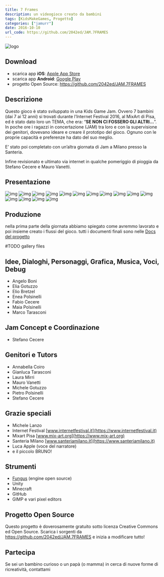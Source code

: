 ```yaml
---
title: 7 Frames
description: un videogioco creato da bambini
tags: [KidsMakeGames, Progetto]
categories: ["jamurr"]
date: 2016-10-10
url_code: https://github.com/2042ed/JAM.7FRAMES
---
```


![logo](../../assets/img/jam/7frames_featured.webp)

## Download

- scarica app **iOS**: [Apple App Store](https://apps.apple.com/us/app/7-frames/id1239225688)
- scarica app **Android**: [Google Play](https://play.google.com/store/apps/details?id=org.jamurr.sevenframes)
- progetto Open Source: <https://github.com/2042ed/JAM.7FRAMES>

## Descrizione

Questo gioco è stato sviluppato in una Kids Game Jam.
Ovvero 7 bambini (dai 7 ai 12 anni) si trovati durante l’Internet Festival 2016, al MixArt di Pisa, ed è stato dato loro un TEMA, che era: “**SE NON CI FOSSERO GLI ALTRI…**”. In poche ore i ragazzi in concertazione (JAM) tra loro e con la supervisione dei genitori, dovevano ideare e creare il prototipo del gioco.
Ognuno con le proprie capacità e preferenze ha dato del suo meglio.

E’ stato poi completato con un’altra giornata di Jam a Milano presso la Santeria.

Infine revisionato e ultimato via internet in qualche pomeriggio di pioggia da Stefano Cecere e Mauro Vanetti.

## Presentazione

![img](../../assets/img/jam/7frames_01.webp)
![img](../../assets/img/jam/7frames_02.webp)
![img](../../assets/img/jam/7frames_03.webp)
![img](../../assets/img/jam/7frames_04.webp)
![img](../../assets/img/jam/7frames_05.webp)
![img](../../assets/img/jam/7frames_06.webp)
![img](../../assets/img/jam/7frames_07.webp)
![img](../../assets/img/jam/7frames_08.webp)
![img](../../assets/img/jam/7frames_09.webp)
![img](../../assets/img/jam/7frames_10.webp)
![img](../../assets/img/jam/7frames_11.webp)
![img](../../assets/img/jam/7frames_12.webp)
![img](../../assets/img/jam/7frames_13.webp)
![img](../../assets/img/jam/7frames_14.webp)
![img](../../assets/img/jam/7frames_15.webp)

## Produzione
nella prima parte della giornata abbiamo spiegato come avremmo lavorato e poi insieme creato i flussi del gioco. tutti i documenti finali sono nelle [Docs del progetto](https://github.com/2042ed/JAM.7FRAMES/tree/master/docs)

 #TODO gallery files

## Idee, Dialoghi, Personaggi, Grafica, Musica, Voci, Debug

- Angelo Boni
- Elia Gotuzzo
- Elio Bretzel
- Enea Polsinelli
- Fabio Cecere
- Maia Polsinelli
- Marco Tarasconi

## Jam Concept e Coordinazione

- Stefano Cecere

## Genitori e Tutors

- Annabella Coiro
- Gianluca Tarasconi
- Laura Mirri
- Mauro Vanetti
- Michele Gotuzzo
- Pietro Polsinelli
- Stefano Cecere

## Grazie speciali

- Michele Lanzo
- Internet Festival [www.internetfestival.it](https://www.internetfestival.it)
- Mixart Pisa [www.mix-art.org](https://www.mix-art.org)
- Santeria Milano [www.santeriamilano.it](https://www.santeriamilano.it)
- Luca Apple (voce del narratore)
- e il piccolo BRUNO!

## Strumenti

- [Fungus](https://fungusgames.com) (engine open source)
- Unity
- Minecraft
- GitHub
- GIMP e vari pixel editors

## Progetto Open Source
Questo progetto è doverosamente gratuito sotto licenza Creative Commons ed Open Source. Scarica i sorgenti da <https://github.com/2042ed/JAM.7FRAMES> e inizia a modificare tutto!

## Partecipa
Se sei un bambino curioso o un papà (o mamma) in cerca di nuove forme di ricreatività, contattami
